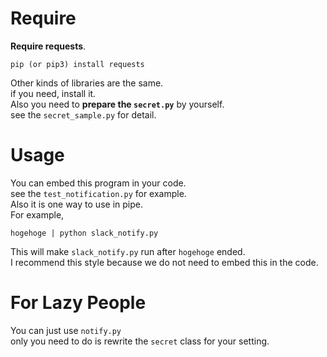 # Require  
**Require requests**.  
```
pip (or pip3) install requests
```  
Other kinds of libraries are the same.  
if you need, install it.  
Also you need to **prepare the `secret.py`** by yourself.  
see the `secret_sample.py` for detail.

# Usage  
You can embed this program in your code.  
see the `test_notification.py` for example.  
Also it is one way to use in pipe.  
For example,  
```
hogehoge | python slack_notify.py
```  
This will make `slack_notify.py` run after `hogehoge` ended.  
I recommend this style because we do not need to embed this in the code.  

# For Lazy People
You can just use `notify.py`  
only you need to do is rewrite the `secret` class for your setting.